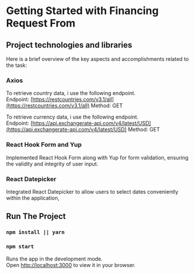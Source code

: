 # Getting Started with Financing Request From

## Project technologies and libraries
Here is a brief overview of the key aspects and accomplishments related to the task:

### Axios

To retrieve country data, i use the following endpoint.\
Endpoint: [https://restcountries.com/v3.1/all](https://restcountries.com/v3.1/all)
Method: GET

To retrieve currency data, i use the following endpoint.\
Endpoint: [https://api.exchangerate-api.com/v4/latest/USD](https://api.exchangerate-api.com/v4/latest/USD)
Method: GET

### React Hook Form and Yup

Implemented React Hook Form along with Yup for form validation, ensuring the validity and integrity of user input.

### React Datepicker

Integrated React Datepicker to allow users to select dates conveniently within the application,


## Run The Project
### `npm install || yarn`
### `npm start`

Runs the app in the development mode.\
Open [http://localhost:3000](http://localhost:3000) to view it in your browser.
